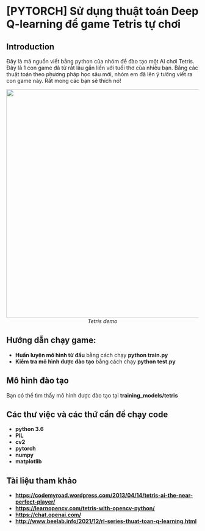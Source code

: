# [PYTORCH] Sử dụng thuật toán Deep Q-learning để game Tetris tự chơi

## Introduction

Đây là mã nguồn viết bằng python của nhóm để đào tạo một AI chơi Tetris. Đây là 1 con game đã từ rất lâu gắn liền với tuổi thơ của nhiều bạn. 
Bằng các thuật toán theo phương pháp học sâu mới, nhóm em đã lên ý tưởng viết ra con game này. Rất mong các bạn sẽ thích nó!
<p align="center">
  <img src="demo/tetris.gif" width=600><br/>
  <i>Tetris demo</i>
</p>

## Hướng dẫn chạy game:

* **Huấn luyện mô hình từ đầu** bằng cách chạy **python train.py**
* **Kiểm tra mô hình được đào tạo** bằng cách chạy **python test.py**

## Mô hình đào tạo

Bạn có thể tìm thấy mô hình được đào tạo tại **training_models/tetris**
 
## Các thư việc và các thứ cần để chạy code

* **python 3.6**
* **PIL**
* **cv2**
* **pytorch** 
* **numpy**
* **matplotlib**

## Tài liệu tham khảo
* **https://codemyroad.wordpress.com/2013/04/14/tetris-ai-the-near-perfect-player/**
* **https://learnopencv.com/tetris-with-opencv-python/**
* **https://chat.openai.com/**
* **http://www.beelab.info/2021/12/rl-series-thuat-toan-q-learning.html**